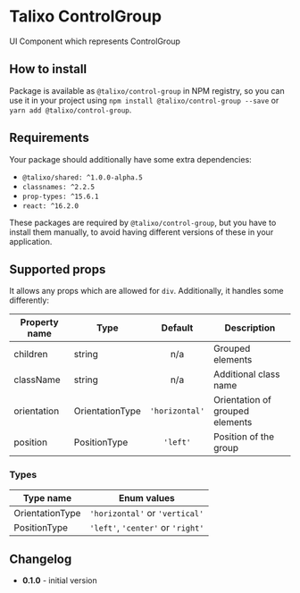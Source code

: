 # Talixo ControlGroup

UI Component which represents ControlGroup

## How to install

Package is available as `@talixo/control-group` in NPM registry, so you can use it in your project
using `npm install @talixo/control-group --save` or `yarn add @talixo/control-group`.

## Requirements

Your package should additionally have some extra dependencies:

- `@talixo/shared: ^1.0.0-alpha.5`
- `classnames: ^2.2.5`
- `prop-types: ^15.6.1`
- `react: ^16.2.0`

These packages are required by `@talixo/control-group`, but you have to install them manually,
to avoid having different versions of these in your application.

## Supported props

It allows any props which are allowed for `div`. Additionally, it handles some differently:

Property name | Type            | Default        | Description   
--------------|-----------------|:--------------:|----------------------------------------
children      | string          | n/a            | Grouped elements
className     | string          | n/a            | Additional class name
orientation   | OrientationType | `'horizontal'` | Orientation of grouped elements
position      | PositionType    | `'left'`       | Position of the group

### Types

Type name       | Enum values
----------------|----------------------------------
OrientationType | `'horizontal'` or `'vertical'`  
PositionType    | `'left'`, `'center'` or `'right'`  

## Changelog

- **0.1.0** - initial version
